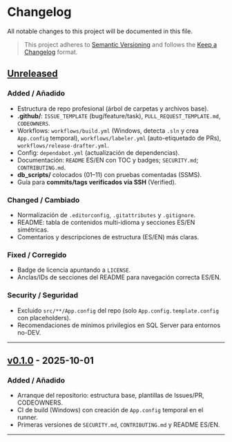 # Changelog
All notable changes to this project will be documented in this file.

> This project adheres to [Semantic Versioning](https://semver.org/) and follows the
> [Keep a Changelog](https://keepachangelog.com/en/1.1.0/) format.

## [Unreleased]
### Added / Añadido
- Estructura de repo profesional (árbol de carpetas y archivos base).
- **.github/**: `ISSUE_TEMPLATE` (bug/feature/task), `PULL_REQUEST_TEMPLATE.md`, `CODEOWNERS`.
- Workflows: `workflows/build.yml` (Windows, detecta `.sln` y crea `App.config` temporal),
  `workflows/labeler.yml` (auto-etiquetado de PRs), `workflows/release-drafter.yml`.
- Config: `dependabot.yml` (actualización de dependencias).
- Documentación: `README` ES/EN con TOC y badges; `SECURITY.md`; `CONTRIBUTING.md`.
- **db_scripts/** colocados (01–11) con pruebas comentadas (SSMS).
- Guía para **commits/tags verificados vía SSH** (Verified).

### Changed / Cambiado
- Normalización de `.editorconfig`, `.gitattributes` y `.gitignore`.
- README: tabla de contenidos multi-idioma y secciones ES/EN simétricas.
- Comentarios y descripciones de estructura (ES/EN) más claras.

### Fixed / Corregido
- Badge de licencia apuntando a `LICENSE`.
- Anclas/IDs de secciones del README para navegación correcta ES/EN.

### Security / Seguridad
- Excluido `src/**/App.config` del repo (solo `App.config.template.config` con placeholders).
- Recomendaciones de mínimos privilegios en SQL Server para entornos no-DEV.

---

## [v0.1.0] - 2025-10-01
### Added / Añadido
- Arranque del repositorio: estructura base, plantillas de Issues/PR, CODEOWNERS.
- CI de build (Windows) con creación de `App.config` temporal en el runner.
- Primeras versiones de `SECURITY.md`, `CONTRIBUTING.md` y README ES/EN.

---

[Unreleased]: https://github.com/recm0708/SuiteMDI-EduSQL/compare/v0.1.0...HEAD
[v0.1.0]: https://github.com/recm0708/SuiteMDI-EduSQL/releases/tag/v0.1.0